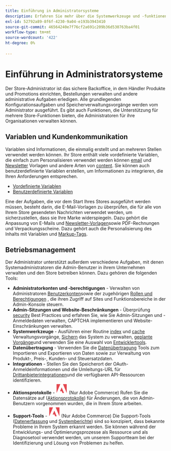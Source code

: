 ```yaml
---
title: Einführung in Administratorsysteme
description: Erfahren Sie mehr über die Systemwerkzeuge und -funktionen, die der Administrator des Stores verwenden kann, um die Sites, Daten, Integrationen und Admin-Benutzer effektiv zu verwalten.
exl-id: 52792a89-8f6f-4230-9a04-e193b3943410
source-git-commit: 46564240e7f76cf2a691c209b36d530763ba4f01
workflow-type: tm+mt
source-wordcount: '422'
ht-degree: 0%

---
```


# Einführung in Administratorsysteme

Der Store-Administrator ist das sichere Backoffice, in dem Händler Produkte und Promotions einrichten, Bestellungen verwalten und andere administrative Aufgaben erledigen. Alle grundlegenden Konfigurationsaufgaben und Speicherverwaltungsvorgänge werden vom Administrator ausgeführt. Es gibt auch Funktionen, die Unterstützung für mehrere Store-Funktionen bieten, die Administratoren für ihre Organisationen verwalten können.

## Variablen und Kundenkommunikation

Variablen sind Informationen, die einmalig erstellt und an mehreren Stellen verwendet werden können. Ihr Store enthält viele vordefinierte Variablen, die einfach zum Personalisieren verwendet werden können [email](email-templates.md) und [Newsletter](../merchandising-promotions/newsletter-template.md) Vorlagen und andere Arten von [content](../content-design/introduction.md#content). Sie können auch benutzerdefinierte Variablen erstellen, um Informationen zu integrieren, die Ihren Anforderungen entsprechen.

- [Vordefinierte Variablen](variables-predefined.md)
- [Benutzerdefinierte Variablen](variables-custom.md)

Eine der Aufgaben, die vor dem Start Ihres Stores ausgeführt werden müssen, besteht darin, die E-Mail-Vorlagen zu überprüfen, die für alle von Ihrem Store gesendeten Nachrichten verwendet werden, um sicherzustellen, dass sie Ihre Marke widerspiegeln. Dazu gehört die Anpassung von E-Mails und [Newsletter-Vorlagen](../merchandising-promotions/newsletter-template.md)sowie PDF-Rechnungen und Verpackungsscheine. Dazu gehört auch die Personalisierung des Inhalts mit Variablen und [Markup-Tags](markup-tags.md).

## Betriebsmanagement

Der Administrator unterstützt außerdem verschiedene Aufgaben, mit denen Systemadministratoren die Admin-Benutzer in ihrem Unternehmen verwalten und den Store betreiben können. Dazu gehören die folgenden Tools:

- **Administratorkonten und -berechtigungen** - Verwalten von Administratoren [Benutzerkonten](permissions-users-all.md)sowie der zugehörigen [Rollen und Berechtigungen](permissions-user-roles.md) , die ihren Zugriff auf Sites und Funktionsbereiche in der Admin-Konsole steuern.
- **Admin-Sitzungen und Website-Beschränkungen** - Überprüfung [security](security.md) Best Practices und erfahren Sie, wie Sie Admin-Sitzungen und -Anmeldedaten verwalten, CAPTCHA implementieren und Website-Einschränkungen verwalten.
- **Systemwerkzeuge** - Ausführen einer Routine [index](index-management.md) und [cache](cache-management.md) Verwaltungsvorgänge, [Sichern](backups.md) das System zu verwalten, [geplante Vorgänge](data-scheduled-import-export.md)und verwenden Sie eine Auswahl von [Entwicklertools](developer-tools.md).
- **Datenübertragung** - Verwenden Sie die [Datenübertragung](data-transfer.md) Tools zum Importieren und Exportieren von Daten sowie zur Verwaltung von Produkt-, Preis-, Kunden- und Steuersatzdaten.
- **Integrationen** - Stellen Sie den Speicherort der OAuth-Anmeldeinformationen und die Umleitungs-URL für [Drittanbieterintegrationen](integrations.md)und die verfügbaren API-Ressourcen identifizieren.
- **Aktionsprotokolle** - ![Adobe Commerce](../assets/adobe-logo.svg) (Nur Adobe Commerce) Rufen Sie die Datensätze auf ([Aktionsprotokolle](action-log.md)) für Änderungen, die von Admin-Benutzern vorgenommen wurden, die in Ihrem Store arbeiten.
- **Support-Tools** - ![Adobe Commerce](../assets/adobe-logo.svg) (Nur Adobe Commerce) Die Support-Tools ([Datenerfassung](support.md#data-collector) und [Systemberichte](support.md#access-system-reports)) sind so konzipiert, dass bekannte Probleme in Ihrem System erkannt werden. Sie können während der Entwicklungs- und Optimierungsprozesse als Ressource und als Diagnosetool verwendet werden, um unserem Supportteam bei der Identifizierung und Lösung von Problemen zu helfen.
